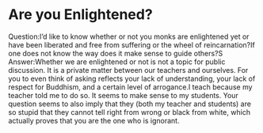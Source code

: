 # Are you Enlightened?

Question:I’d like to know whether or not you monks are enlightened yet or have been liberated and free from suffering or the wheel of reincarnation?If one does not know the way does it make sense to guide others?​S      ​Answer:Whether we are enlightened or not is not a topic for public discussion. It is a private matter between our teachers and ourselves. For you to even think of asking reflects your lack of understanding, your lack of respect for Buddhism, and a certain level of arrogance.​I teach because my teacher told me to do so. It seems to make sense to my students. Your question seems to also imply that they (both my teacher and students) are so stupid that they cannot tell right from wrong or black from white, which actually proves that you are the one who is ignorant.